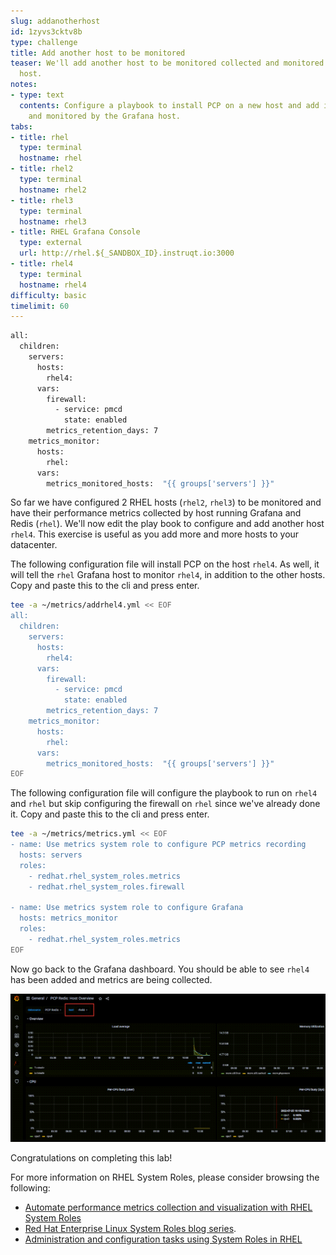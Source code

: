 ```yaml
---
slug: addanotherhost
id: 1zyvs3cktv8b
type: challenge
title: Add another host to be monitored
teaser: We'll add another host to be monitored collected and monitored by the Grafana
  host.
notes:
- type: text
  contents: Configure a playbook to install PCP on a new host and add it to be collected
    and monitored by the Grafana host.
tabs:
- title: rhel
  type: terminal
  hostname: rhel
- title: rhel2
  type: terminal
  hostname: rhel2
- title: rhel3
  type: terminal
  hostname: rhel3
- title: RHEL Grafana Console
  type: external
  url: http://rhel.${_SANDBOX_ID}.instruqt.io:3000
- title: rhel4
  type: terminal
  hostname: rhel4
difficulty: basic
timelimit: 60
---
```


```bash
all:
  children:
    servers:
      hosts:
        rhel4:
      vars:
        firewall:
          - service: pmcd
            state: enabled
        metrics_retention_days: 7
    metrics_monitor:
      hosts:
        rhel:
      vars:
        metrics_monitored_hosts:  "{{ groups['servers'] }}"
```

So far we have configured 2 RHEL hosts (`rhel2`, `rhel3`) to be monitored and have their performance metrics collected by host running Grafana and Redis (`rhel`). We'll now edit the play book to configure and add another host `rhel4`. This exercise is useful as you add more and more hosts to your datacenter.

The following configuration file will install PCP on the host `rhel4`. As well, it will tell the `rhel` Grafana host to monitor `rhel4`, in addition to the other hosts. Copy and paste this to the cli and press enter.

```bash
tee -a ~/metrics/addrhel4.yml << EOF
all:
  children:
    servers:
      hosts:
        rhel4:
      vars:
        firewall:
          - service: pmcd
            state: enabled
        metrics_retention_days: 7
    metrics_monitor:
      hosts:
        rhel:
      vars:
        metrics_monitored_hosts:  "{{ groups['servers'] }}"
EOF
```

The following configuration file will configure the playbook to run on `rhel4` and `rhel` but skip configuring the firewall on `rhel` since we've already done it. Copy and paste this to the cli and press enter.

```bash
tee -a ~/metrics/metrics.yml << EOF
- name: Use metrics system role to configure PCP metrics recording
  hosts: servers
  roles:
    - redhat.rhel_system_roles.metrics
    - redhat.rhel_system_roles.firewall

- name: Use metrics system role to configure Grafana
  hosts: metrics_monitor
  roles:
    - redhat.rhel_system_roles.metrics
EOF
```

Now go back to the Grafana dashboard. You should be able to see `rhel4` has been added and metrics are being collected.

![rhel4](../assets/rhel4.png)

Congratulations on completing this lab!

For more information on RHEL System Roles, please consider browsing the following:

- [Automate performance metrics collection and visualization with RHEL System Roles](https://www.redhat.com/en/blog/automate-performance-metrics-collection-and-visualization-rhel-system-roles)
- [Red Hat Enterprise Linux System Roles blog series](https://www.redhat.com/en/blog/red-hat-enterprise-linux-system-roles).
- [Administration and configuration tasks using System Roles in RHEL](https://access.redhat.com/documentation/en-us/red_hat_enterprise_linux/9/html/administration_and_configuration_tasks_using_system_roles_in_rhel)
